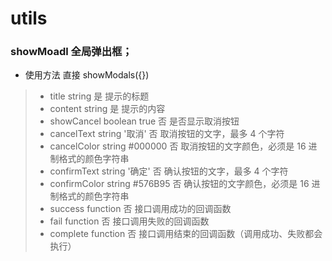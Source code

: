# utils


 ### showMoadl 全局弹出框；

* 使用方法 直接<script src="./showModal.js"></script>  showModals({})

> * title	string		是	提示的标题
> * content	string		是	提示的内容
> * showCancel	boolean	true	否	是否显示取消按钮
> * cancelText	string	'取消'	否	取消按钮的文字，最多 4 个字符
> * cancelColor	string	#000000	否	取消按钮的文字颜色，必须是 16 进制格式的颜色字符串
> * confirmText	string	'确定'	否	确认按钮的文字，最多 4 个字符
> * confirmColor	string	#576B95	否	确认按钮的文字颜色，必须是 16 进制格式的颜色字符串
> * success	function		否	接口调用成功的回调函数
> * fail	function		否	接口调用失败的回调函数
> * complete	function		否	接口调用结束的回调函数（调用成功、失败都会执行）

    
